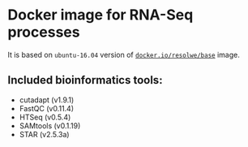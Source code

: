 # Docker image for RNA-Seq processes

It is based on `ubuntu-16.04` version of [`docker.io/resolwe/base`](
https://hub.docker.com/r/resolwe/base/) image.

Included bioinformatics tools:
------------------------------
* cutadapt (v1.9.1)
* FastQC (v0.11.4)
* HTSeq (v0.5.4)
* SAMtools (v0.1.19)
* STAR (v2.5.3a)
